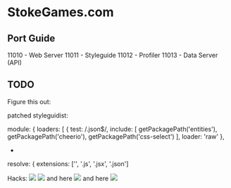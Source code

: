 # StokeGames.com


## Port Guide

11010 - Web Server
11011 - Styleguide
11012 - Profiler
11013 - Data Server (API)


## TODO

Figure this out:

patched styleguidist:

module: {
    loaders: [
        {
            test: /\.json$/,
            include: [
                getPackagePath('entities'),
                getPackagePath('cheerio'),
                getPackagePath('css-select')
            ],
            loader: 'raw'
        },
        
+


resolve: {
    extensions: ['', '.js', '.jsx', '.json']


Hacks:
![](http://i.imgur.com/rOUHNqu.png)
![](http://i.imgur.com/WJxAhH2.png)
and here ![](http://i.imgur.com/WWYXqHW.png)
and here ![](http://i.imgur.com/00T6xgh.png)